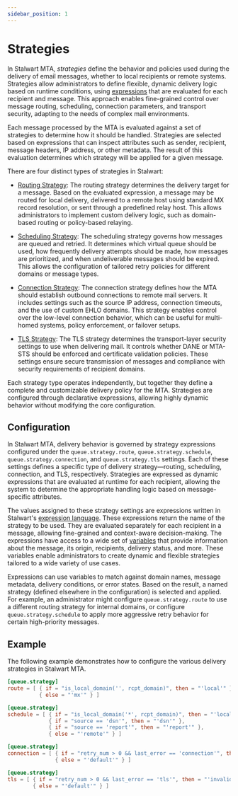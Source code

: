 ```yaml
---
sidebar_position: 1
---
```


# Strategies

In Stalwart MTA, *strategies* define the behavior and policies used during the delivery of email messages, whether to local recipients or remote systems. Strategies allow administrators to define flexible, dynamic delivery logic based on runtime conditions, using [expressions](/docs/configuration/expressions/overview) that are evaluated for each recipient and message. This approach enables fine-grained control over message routing, scheduling, connection parameters, and transport security, adapting to the needs of complex mail environments.

Each message processed by the MTA is evaluated against a set of strategies to determine how it should be handled. Strategies are selected based on expressions that can inspect attributes such as sender, recipient, message headers, IP address, or other metadata. The result of this evaluation determines which strategy will be applied for a given message.

There are four distinct types of strategies in Stalwart:

- [Routing Strategy](/docs/mta/outbound/routing): The routing strategy determines the delivery target for a message. Based on the evaluated expression, a message may be routed for local delivery, delivered to a remote host using standard MX record resolution, or sent through a predefined relay host. This allows administrators to implement custom delivery logic, such as domain-based routing or policy-based relaying.

- [Scheduling Strategy](/docs/mta/outbound/schedule): The scheduling strategy governs how messages are queued and retried. It determines which virtual queue should be used, how frequently delivery attempts should be made, how messages are prioritized, and when undeliverable messages should be expired. This allows the configuration of tailored retry policies for different domains or message types.

- [Connection Strategy](/docs/mta/outbound/connection): The connection strategy defines how the MTA should establish outbound connections to remote mail servers. It includes settings such as the source IP address, connection timeouts, and the use of custom EHLO domains. This strategy enables control over the low-level connection behavior, which can be useful for multi-homed systems, policy enforcement, or failover setups.

- [TLS Strategy](/docs/mta/outbound/tls): The TLS strategy determines the transport-layer security settings to use when delivering mail. It controls whether DANE or MTA-STS should be enforced and certificate validation policies. These settings ensure secure transmission of messages and compliance with security requirements of recipient domains.

Each strategy type operates independently, but together they define a complete and customizable delivery policy for the MTA. Strategies are configured through declarative expressions, allowing highly dynamic behavior without modifying the core configuration.

## Configuration

In Stalwart MTA, delivery behavior is governed by strategy expressions configured under the `queue.strategy.route`, `queue.strategy.schedule`, `queue.strategy.connection`, and `queue.strategy.tls` settings. Each of these settings defines a specific type of delivery strategy—routing, scheduling, connection, and TLS, respectively. Strategies are expressed as dynamic expressions that are evaluated at runtime for each recipient, allowing the system to determine the appropriate handling logic based on message-specific attributes.

The values assigned to these strategy settings are expressions written in Stalwart's [expression language](/docs/configuration/expressions/overview). These expressions return the name of the strategy to be used. They are evaluated separately for each recipient in a message, allowing fine-grained and context-aware decision-making. The expressions have access to a wide set of [variables](/docs/configuration/variables#mta-variables) that provide information about the message, its origin, recipients, delivery status, and more. These variables enable administrators to create dynamic and flexible strategies tailored to a wide variety of use cases.

Expressions can use variables to match against domain names, message metadata, delivery conditions, or error states. Based on the result, a named strategy (defined elsewhere in the configuration) is selected and applied. For example, an administrator might configure `queue.strategy.route` to use a different routing strategy for internal domains, or configure `queue.strategy.schedule` to apply more aggressive retry behavior for certain high-priority messages.

## Example

The following example demonstrates how to configure the various delivery strategies in Stalwart MTA.

```toml
[queue.strategy]
route = [ { if = "is_local_domain('', rcpt_domain)", then = "'local'" }, 
          { else = "'mx'" } ]

[queue.strategy]
schedule = [ { if = "is_local_domain('*', rcpt_domain)", then = "'local'" }, 
             { if = "source == 'dsn'", then = "'dsn'" }, 
             { if = "source == 'report'", then = "'report'" }, 
             { else = "'remote'" } ]

[queue.strategy]
connection = [ { if = "retry_num > 0 && last_error == 'connection'", then = "'long-timeout'" }, 
               { else = "'default'" } ]

[queue.strategy]
tls = [ { if = "retry_num > 0 && last_error == 'tls'", then = "'invalid-tls'" }, 
        { else = "'default'" } ]
```
